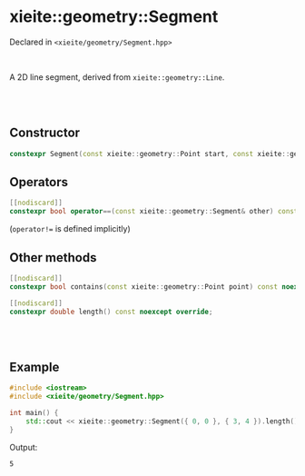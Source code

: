 # xieite::geometry::Segment
Declared in `<xieite/geometry/Segment.hpp>`

<br/>

A 2D line segment, derived from `xieite::geometry::Line`.

<br/><br/>

## Constructor
```cpp
constexpr Segment(const xieite::geometry::Point start, const xieite::geometry::Point end) noexcept;
```

## Operators
```cpp
[[nodiscard]]
constexpr bool operator==(const xieite::geometry::Segment& other) const noexcept;
```
(`operator!=` is defined implicitly)

## Other methods
```cpp
[[nodiscard]]
constexpr bool contains(const xieite::geometry::Point point) const noexcept override;
```
```cpp
[[nodiscard]]
constexpr double length() const noexcept override;
```

<br/><br/>

## Example
```cpp
#include <iostream>
#include <xieite/geometry/Segment.hpp>

int main() {
	std::cout << xieite::geometry::Segment({ 0, 0 }, { 3, 4 }).length() << '\n';
}
```
Output:
```
5
```
